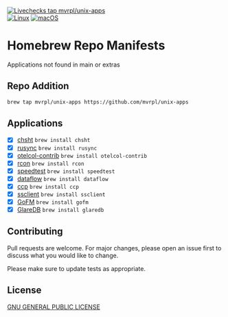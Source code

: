 [![Livechecks tap mvrpl/unix-apps](https://github.com/mvrpl/unix-apps/actions/workflows/brew_livechecks.yaml/badge.svg?branch=main)](https://github.com/mvrpl/unix-apps/actions/workflows/brew_livechecks.yaml)  
[![Linux](https://img.shields.io/badge/Linux-FCC624?style=flat&logo=linux&logoColor=black)](#)
[![macOS](https://img.shields.io/badge/Mac%20OS-000000?style=flat&logo=apple&logoColor=F0F0F0)](#)

# Homebrew Repo Manifests

Applications not found in main or extras

## Repo Addition

```bash
brew tap mvrpl/unix-apps https://github.com/mvrpl/unix-apps
```

## Applications

- [x] [chsht](https://github.com/mvrpl/Terminal-Cheat-Sheet) `brew install chsht`
- [x] [rusync](https://github.com/your-tools/rusync) `brew install rusync`
- [x] [otelcol-contrib](https://github.com/open-telemetry/opentelemetry-collector-contrib) `brew install otelcol-contrib`
- [x] [rcon](https://github.com/gorcon/rcon-cli) `brew install rcon`
- [x] [speedtest](https://github.com/mvrpl/speed-test) `brew install speedtest`
- [x] [dataflow](https://bitbucket.org/mvrpl_br/dataflow) `brew install dataflow`
- [x] [ccp](https://github.com/mvrpl/ccp) `brew install ccp`
- [x] [ssclient](https://github.com/neosmart/securestore-rs) `brew install ssclient`
- [x] [GoFM](https://github.com/ssnat/GoFM) `brew install gofm`
- [x] [GlareDB](https://github.com/GlareDB/glaredb) `brew install glaredb`

## Contributing

Pull requests are welcome. For major changes, please open an issue first
to discuss what you would like to change.

Please make sure to update tests as appropriate.

## License

[GNU GENERAL PUBLIC LICENSE](https://github.com/mvrpl/unix-apps/blob/main/LICENSE)
